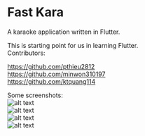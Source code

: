 # Fast Kara

A karaoke application written in Flutter.<br /> 

This is starting point for us in learning Flutter.<br /> 
Contributors:<br /> 

https://github.com/pthieu2812<br /> 
https://github.com/minwon310197<br /> 
https://github.com/ktquang114<br /> 

Some screenshots:<br /> 
![alt text](https://github.com/thiennguyenhieu/FastKara/blob/master/screenshots/home.png)                                                                    
![alt text](https://github.com/thiennguyenhieu/FastKara/blob/master/screenshots/playsong.png)                                                                              
![alt text](https://github.com/thiennguyenhieu/FastKara/blob/master/screenshots/search.png)                                                                  
![alt text](https://github.com/thiennguyenhieu/FastKara/blob/master/screenshots/user.png)
